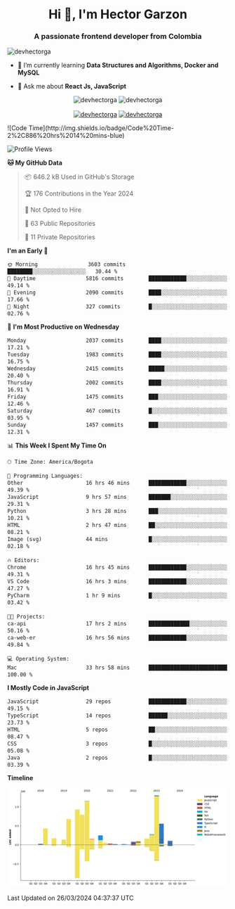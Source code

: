 <h1 align="center">Hi 👋, I'm Hector Garzon</h1>
<h3 align="center">A passionate frontend developer from Colombia</h3>

<p align="left"> <img src="https://komarev.com/ghpvc/?username=devhectorga" alt="devhectorga" /> </p>

- 🌱 I’m currently learning **Data Structures and Algorithms, Docker and MySQL**

- 💬 Ask me about **React Js, JavaScript**

<p align="center"> <img src="https://github-readme-stats.vercel.app/api?username=devhectorga&count_private=true&show_icons=true" alt="devhectorga" /> <img src="https://github-readme-stats.vercel.app/api/top-langs/?username=devhectorga&layout=compact" alt="devhectorga" /></p>

<p align="center">
<a href="https://twitter.com/devhectorga" target="blank"><img align="center" src="https://cdn.jsdelivr.net/npm/simple-icons@3.0.1/icons/twitter.svg" alt="devhectorga" height="20" width="20" /></a>
<a href="https://linkedin.com/in/devhectorga" target="blank"><img align="center" src="https://cdn.jsdelivr.net/npm/simple-icons@3.0.1/icons/linkedin.svg" alt="devhectorga" height="20" width="20" /></a>
</p>
<!--START_SECTION:waka-->
![Code Time](http://img.shields.io/badge/Code%20Time-2%2C886%20hrs%2014%20mins-blue)

![Profile Views](http://img.shields.io/badge/Profile%20Views-0-blue)

**🐱 My GitHub Data** 

> 📦 646.2 kB Used in GitHub's Storage 
 > 
> 🏆 176 Contributions in the Year 2024
 > 
> 🚫 Not Opted to Hire
 > 
> 📜 63 Public Repositories 
 > 
> 🔑 11 Private Repositories 
 > 
**I'm an Early 🐤** 

```text
🌞 Morning                3603 commits        ████████░░░░░░░░░░░░░░░░░   30.44 % 
🌆 Daytime                5816 commits        ████████████░░░░░░░░░░░░░   49.14 % 
🌃 Evening                2090 commits        ████░░░░░░░░░░░░░░░░░░░░░   17.66 % 
🌙 Night                  327 commits         █░░░░░░░░░░░░░░░░░░░░░░░░   02.76 % 
```
📅 **I'm Most Productive on Wednesday** 

```text
Monday                   2037 commits        ████░░░░░░░░░░░░░░░░░░░░░   17.21 % 
Tuesday                  1983 commits        ████░░░░░░░░░░░░░░░░░░░░░   16.75 % 
Wednesday                2415 commits        █████░░░░░░░░░░░░░░░░░░░░   20.40 % 
Thursday                 2002 commits        ████░░░░░░░░░░░░░░░░░░░░░   16.91 % 
Friday                   1475 commits        ███░░░░░░░░░░░░░░░░░░░░░░   12.46 % 
Saturday                 467 commits         █░░░░░░░░░░░░░░░░░░░░░░░░   03.95 % 
Sunday                   1457 commits        ███░░░░░░░░░░░░░░░░░░░░░░   12.31 % 
```


📊 **This Week I Spent My Time On** 

```text
🕑︎ Time Zone: America/Bogota

💬 Programming Languages: 
Other                    16 hrs 46 mins      ████████████░░░░░░░░░░░░░   49.39 % 
JavaScript               9 hrs 57 mins       ███████░░░░░░░░░░░░░░░░░░   29.31 % 
Python                   3 hrs 28 mins       ███░░░░░░░░░░░░░░░░░░░░░░   10.21 % 
HTML                     2 hrs 47 mins       ██░░░░░░░░░░░░░░░░░░░░░░░   08.21 % 
Image (svg)              44 mins             █░░░░░░░░░░░░░░░░░░░░░░░░   02.18 % 

🔥 Editors: 
Chrome                   16 hrs 45 mins      ████████████░░░░░░░░░░░░░   49.31 % 
VS Code                  16 hrs 3 mins       ████████████░░░░░░░░░░░░░   47.27 % 
PyCharm                  1 hr 9 mins         █░░░░░░░░░░░░░░░░░░░░░░░░   03.42 % 

🐱‍💻 Projects: 
ca-api                   17 hrs 2 mins       █████████████░░░░░░░░░░░░   50.16 % 
ca-web-er                16 hrs 56 mins      ████████████░░░░░░░░░░░░░   49.84 % 

💻 Operating System: 
Mac                      33 hrs 58 mins      █████████████████████████   100.00 % 
```

**I Mostly Code in JavaScript** 

```text
JavaScript               29 repos            ████████████░░░░░░░░░░░░░   49.15 % 
TypeScript               14 repos            ██████░░░░░░░░░░░░░░░░░░░   23.73 % 
HTML                     5 repos             ██░░░░░░░░░░░░░░░░░░░░░░░   08.47 % 
CSS                      3 repos             █░░░░░░░░░░░░░░░░░░░░░░░░   05.08 % 
Java                     2 repos             █░░░░░░░░░░░░░░░░░░░░░░░░   03.39 % 
```



**Timeline**

![Lines of Code chart](https://raw.githubusercontent.com/devHectorGa/devHectorGa/master/assets/bar_graph.png)


 Last Updated on 26/03/2024 04:37:37 UTC
<!--END_SECTION:waka-->
